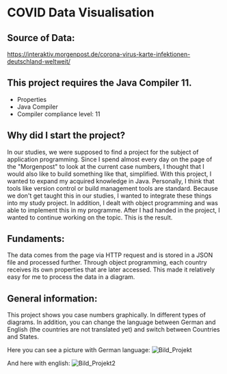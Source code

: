 # COVID Data Visualisation

## Source of Data:
https://interaktiv.morgenpost.de/corona-virus-karte-infektionen-deutschland-weltweit/

## This project requires the Java Compiler 11.
* Properties 
* Java Compiler 
* Compiler compliance level: 11

## Why did I start the project?
In our studies, we were supposed to find a project for the subject of application programming. Since I spend almost every day on the page of the "Morgenpost" to look at the current case numbers, I thought that I would also like to build something like that, simplified. With this project, I wanted to expand my acquired knowledge in Java. Personally, I think that tools like version control or build management tools are standard. Because we don't get taught this in our studies, I wanted to integrate these things into my study project. In addition, I dealt with object programming and was able to implement this in my programme. After I had handed in the project, I wanted to continue working on the topic. This is the result.

## Fundaments:
The data comes from the page via HTTP request and is stored in a JSON file and processed further. Through object programming, each country receives its own properties that are later accessed. This made it relatively easy for me to process the data in a diagram. 

## General information:
This project shows you case numbers graphically. In different types of diagrams. In addition, you can change the language between German and English (the countries are not translated yet) and switch between Countries and States.

Here you can see a picture with German language:
![Bild_Projekt](https://user-images.githubusercontent.com/72971697/113402753-d5283100-93a5-11eb-8768-dce8b0bdb141.png)

And here with english:
![Bild_Projekt2](https://user-images.githubusercontent.com/72971697/113402899-16204580-93a6-11eb-9737-b300b84e58b0.png)
